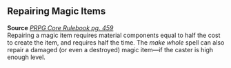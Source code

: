## Repairing Magic Items

**Source** [_PRPG Core Rulebook pg. 459_](http://paizo.com/pathfinderRPG/v5748btpy88yj)  
Repairing a magic item requires material components equal to half the cost to create the item, and requires half the time. The _make whole_ spell can also repair a damaged (or even a destroyed) magic item—if the caster is high enough level.